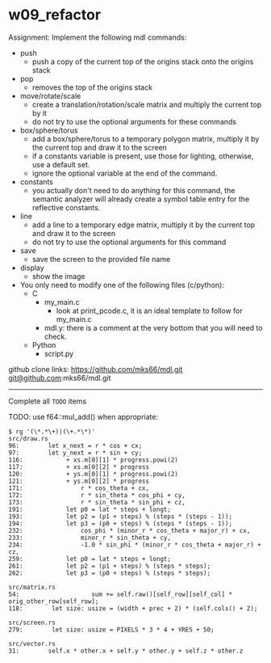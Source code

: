 # w09\_refactor

Assignment: Implement the following mdl commands:

* push
  * push a copy of the current top of the origins stack onto the origins stack
* pop
  * removes the top of the origins stack
* move/rotate/scale
  * create a translation/rotation/scale matrix and multiply the current top by it
  * do not try to use the optional arguments for these commands
* box/sphere/torus
  * add a box/sphere/torus to a temporary polygon matrix, multiply it by the current top and draw it to the screen
  * if a constants variable is present, use those for lighting, otherwise, use a default set.
  * ignore the optional variable at the end of the command.
* constants
  * you actually don't need to do anything for this command, the semantic analyzer will already create a symbol table entry for the reflective constants.
* line
  * add a line to a temporary edge matrix, multiply it by the current top and draw it to the screen
  * do not try to use the optional arguments for this command
* save
  * save the screen to the provided file name
* display
  * show the image
* You only need to modify one of the following files (c/python):
  * C
    * my\_main.c
      * look at print\_pcode.c, it is an ideal template to follow for my\_main.c
    * mdl.y: there is a comment at the very bottom that you will need to check.
  * Python
    * script.py

github clone links: https://github.com/mks66/mdl.git git@github.com:mks66/mdl.git

---

Complete all `TODO` items

TODO: use f64::mul\_add() when appropriate:

```
$ rg '(\*.*\+)|(\+.*\*)'
src/draw.rs
96:        let x_next = r * cos + cx;
97:        let y_next = r * sin + cy;
116:            + xs.m[0][1] * progress.powi(2)
117:            + xs.m[0][2] * progress
120:            + ys.m[0][1] * progress.powi(2)
121:            + ys.m[0][2] * progress
171:                r * cos_theta + cx,
172:                r * sin_theta * cos_phi + cy,
173:                r * sin_theta * sin_phi + cz,
191:            let p0 = lat * steps + longt;
193:            let p2 = (p1 + steps) % (steps * (steps - 1));
194:            let p3 = (p0 + steps) % (steps * (steps - 1));
232:                cos_phi * (minor_r * cos_theta + major_r) + cx,
233:                minor_r * sin_theta + cy,
234:                -1.0 * sin_phi * (minor_r * cos_theta + major_r) + cz,
259:            let p0 = lat * steps + longt;
261:            let p2 = (p1 + steps) % (steps * steps);
262:            let p3 = (p0 + steps) % (steps * steps);

src/matrix.rs
54:                    sum += self.raw()[self_row][self_col] * orig_other_row[self_row];
118:        let size: usize = (width + prec + 2) * (self.cols() + 2);

src/screen.rs
279:        let size: usize = PIXELS * 3 * 4 + YRES + 50;

src/vector.rs
31:        self.x * other.x + self.y * other.y + self.z * other.z
```
